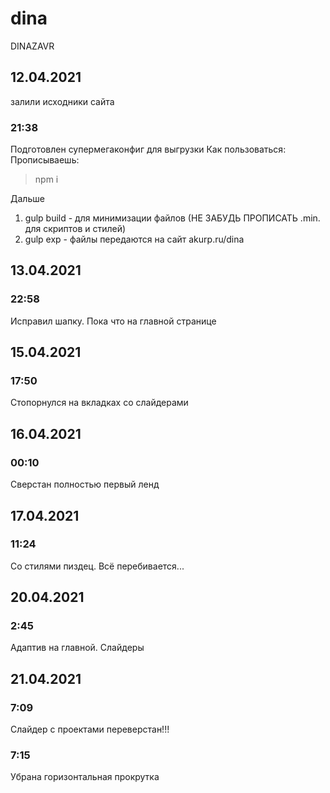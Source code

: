 # dina
DINAZAVR
## 12.04.2021
залили исходники сайта
### 21:38
Подготовлен супермегаконфиг для выгрузки
Как пользоваться:
Прописываешь: 
> npm i

Дальше
1. gulp build - для минимизации файлов (НЕ ЗАБУДЬ ПРОПИСАТЬ .min. для скриптов и стилей)
2. gulp exp - файлы передаются на сайт akurp.ru/dina
## 13.04.2021
### 22:58
Исправил шапку. Пока что на главной странице
## 15.04.2021
### 17:50
Стопорнулся на вкладках со слайдерами
## 16.04.2021
### 00:10
Сверстан полностью первый ленд
## 17.04.2021
### 11:24
Со стилями пиздец. Всё перебивается...
## 20.04.2021
### 2:45
Адаптив на главной. Слайдеры
## 21.04.2021
### 7:09
Слайдер с проектами переверстан!!!
### 7:15
Убрана горизонтальная прокрутка